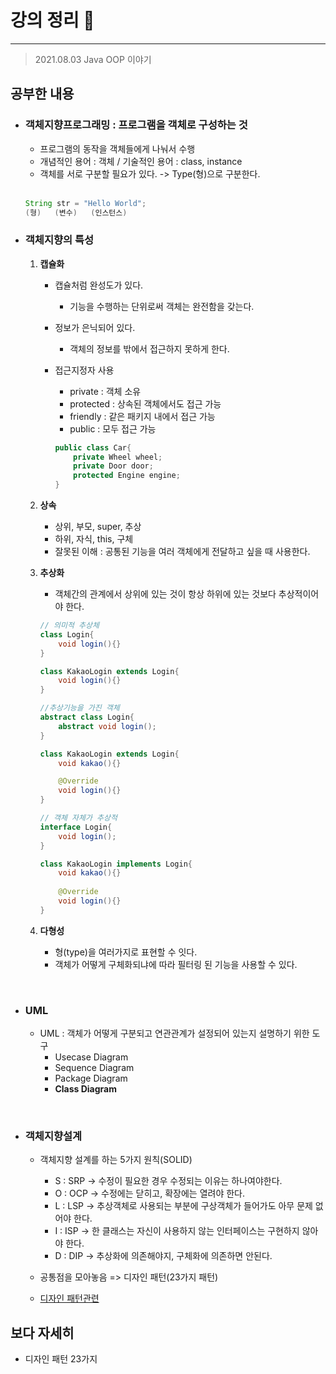 # 강의 정리 🚀
___

> 2021.08.03 Java OOP 이야기

## 공부한 내용

- ### 객체지향프로그래밍 : 프로그램을 객체로 구성하는 것 ###
    - 프로그램의 동작을 객체들에게 나눠서 수행
    - 개념적인 용어 : 객체 / 기술적인 용어 : class, instance
    - 객체를 서로 구분할 필요가 있다. -> Type(형)으로 구분한다.
    <br>

    ```java
    String str = "Hello World";
    (형)   (변수)   (인스턴스)
    ```
    

- ### 객체지향의 특성 ###
    1. **캡슐화**
        - 캡슐처럼 완성도가 있다. 
            - 기능을 수행하는 단위로써 객체는 완전함을 갖는다. 
        - 정보가 은닉되어 있다.
            - 객체의 정보를 밖에서 접근하지 못하게 한다.

        - 접근지정자 사용
            - private : 객체 소유
            - protected : 상속된 객체에서도 접근 가능
            - friendly : 같은 패키지 내에서 접근 가능
            - public : 모두 접근 가능

            ```java
            public class Car{
                private Wheel wheel;
                private Door door;
                protected Engine engine;
            }
            ```

    2. **상속**
        - 상위, 부모, super, 추상
        - 하위, 자식, this, 구체
        - 잘못된 이해 : 공통된 기능을 여러 객체에게 전달하고 싶을 때 사용한다.

    3. **추상화**
        - 객체간의 관계에서 상위에 있는 것이 항상 하위에 있는 것보다 추상적이어야 한다.

        ```java
        // 의미적 추상체
        class Login{
            void login(){}
        }

        class KakaoLogin extends Login{
            void login(){}
        }
        ```

        ```java
        //추상기능을 가진 객체
        abstract class Login{
            abstract void login();
        }

        class KakaoLogin extends Login{
            void kakao(){}

            @Override
            void login(){}
        }
        ```

        ```java
        // 객체 자체가 추상적
        interface Login{
            void login();
        }

        class KakaoLogin implements Login{
            void kakao(){}
            
            @Override
            void login(){}
        }
        ```

    4. **다형성**
        - 형(type)을 여러가지로 표현할 수 잇다.
        - 객체가 어떻게 구체화되냐에 따라 필터링 된 기능을 사용할 수 있다.

<br>

- ### UML
    - UML : 객체가 어떻게 구분되고 연관관계가 설정되어 있는지 설명하기 위한 도구
        - Usecase Diagram
        - Sequence Diagram
        - Package Diagram
        - <strong>Class Diagram</strong>

<br>

- ### 객체지향설계
    - 객체지향 설계를 하는 5가지 원칙(SOLID)
        - S : SRP -> 수정이 필요한 경우 수정되는 이유는 하나여야한다.
        - O : OCP -> 수정에는 닫히고, 확장에는 열려야 한다.
        - L : LSP -> 추상객체로 사용되는 부분에 구상객체가 들어가도 아무 문제 없어야 한다.
        - I : ISP -> 한 클래스는 자신이 사용하지 않는 인터페이스는 구현하지 않아야 한다.
        - D : DIP -> 추상화에 의존해야지, 구체화에 의존하면 안된다.
    
    - 공통점을 모아놓음 => 디자인 패턴(23가지 패턴)
    - [디자인 패턴관련](https://refactoring.guru/)


        


## 보다 자세히

- 디자인 패턴 23가지
